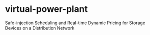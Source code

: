 # virtual-power-plant
Safe-injection Scheduling and Real-time Dynamic Pricing for Storage Devices on a Distribution Network
